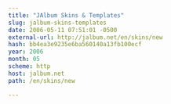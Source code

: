 ```yaml
---
title: "JAlbum Skins & Templates"
slug: jalbum-skins-templates
date: 2006-05-11 07:51:01 -0500
external-url: http://jalbum.net/en/skins/new
hash: bb4ea3e9235e6ba560140a13fb100ecf
year: 2006
month: 05
scheme: http
host: jalbum.net
path: /en/skins/new

---
```



